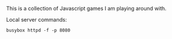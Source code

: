 This is a collection of Javascript games I am playing around with.

Local server commands:

`busybox httpd -f -p 8080`